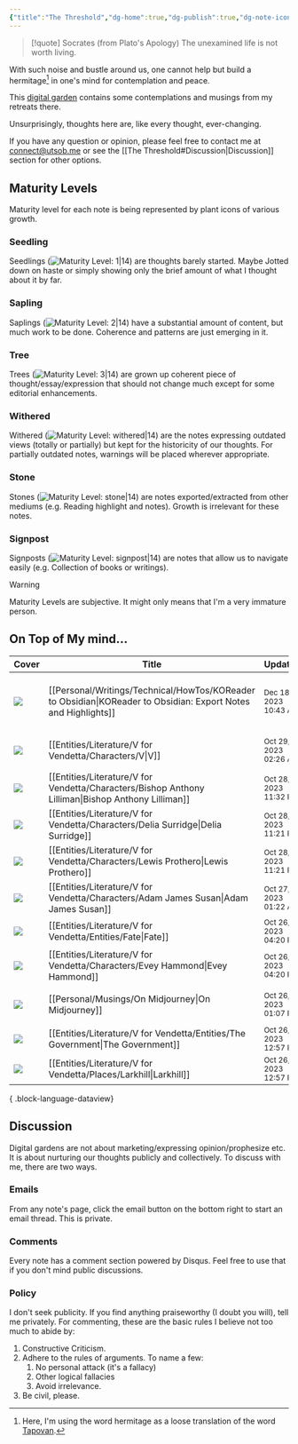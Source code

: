 ```yaml
---
{"title":"The Threshold","dg-home":true,"dg-publish":true,"dg-note-icon":"signpost","dg-pinned":true,"dg-hide-in-graph":true,"cssClasses":["cards","cards-cols-3","cards-cover","cards-cover-no-border","cards-title-hide-icons"],"dg-metatags":{"description":"Utsob's Digital Garden","og:description":"Utsob's Digital Garden"},"created":"2023-01-02T21:30:15+06:00","updated":"2023-06-25T16:59:25+06:00","permalink":"/the-threshold/","metatags":{"description":"Utsob's Digital Garden","og:description":"Utsob's Digital Garden"},"hideInGraph":true,"pinned":true,"contentClasses":"cards cards-cols-3 cards-cover cards-cover-no-border cards-title-hide-icons","tags":["gardenEntry"],"dgPassFrontmatter":true,"noteIcon":"signpost"}
---
```


> [!quote] Socrates (from Plato's Apology)
> The unexamined life is not worth living.

With such noise and bustle around us, one cannot help but build a hermitage[^1] in one's mind for contemplation and peace.

This [digital garden](https://cagrimmett.com/notes/2020/11/08/what-are-digital-gardens/) contains some contemplations and musings from my retreats there.

Unsurprisingly, thoughts here are, like every thought, ever-changing.

If you have any question or opinion, please feel free to contact me at [connect@utsob.me](mailto:connect@utsob.me) or see the [[The Threshold#Discussion\|Discussion]] section for other options.

## Maturity Levels
Maturity level for each note is being represented by plant icons of various growth.

### Seedling
Seedlings (![Maturity Level: 1|14](https://hermitage.utsob.me/img/tree-1.svg)) are thoughts barely started. Maybe Jotted down on haste or simply showing only the brief amount of what I thought about it by far.

### Sapling
Saplings (![Maturity Level: 2|14](https://hermitage.utsob.me/img/tree-2.svg)) have a substantial amount of content, but much work to be done. Coherence and patterns are just emerging in it.

### Tree
Trees (![Maturity Level: 3|14](https://hermitage.utsob.me/img/tree-3.svg)) are grown up coherent piece of thought/essay/expression that should not change much except for some editorial enhancements.

### Withered
Withered (![Maturity Level: withered|14](https://hermitage.utsob.me/img/withered.svg)) are the notes expressing outdated views (totally or partially) but kept for the historicity of our thoughts. For partially outdated notes, warnings will be placed wherever appropriate.

### Stone
Stones (![Maturity Level: stone|14](https://hermitage.utsob.me/img/stone.svg)) are notes exported/extracted from other mediums (e.g. Reading highlight and notes). Growth is irrelevant for these notes.

### Signpost
Signposts (![Maturity Level: signpost|14](https://hermitage.utsob.me/img/signpost.svg)) are notes that allow us to navigate easily (e.g. Collection of books or writings).

> [!Warning] 
> Maturity Levels are subjective. It might only means that I'm a very immature person.


## On Top of My mind…
| Cover                                                        | Title                                                                                                             | Updated                                                              | Created                                                             | Tags                                      | Inset                           |
| ------------------------------------------------------------ | ----------------------------------------------------------------------------------------------------------------- | -------------------------------------------------------------------- | ------------------------------------------------------------------- | ----------------------------------------- | ------------------------------- |
| <img src='https://hermitage.utsob.me/img/3-cover-card.jpg'/> | [[Personal/Writings/Technical/HowTos/KOReader to Obsidian\|KOReader to Obsidian: Export Notes and Highlights]] | <i icon-name=calendar-clock></i><small>Dec 18, 2023 10:43 AM</small> | <i icon-name=calendar-plus></i><small>Sep 10, 2023 02:38 PM</small> | #koreader #obsidian #how-to #notes-export | <img class=inset-cover src=''/> |
| <img src='https://hermitage.utsob.me/img/2-cover-card.jpg'/> | [[Entities/Literature/V for Vendetta/Characters/V\|V]]                                                         | <i icon-name=calendar-clock></i><small>Oct 29, 2023 02:26 AM</small> | <i icon-name=calendar-plus></i><small>Oct 25, 2023 11:18 AM</small> | #VforVendetta                             | <img class=inset-cover src=''/> |
| <img src='https://hermitage.utsob.me/img/2-cover-card.jpg'/> | [[Entities/Literature/V for Vendetta/Characters/Bishop Anthony Lilliman\|Bishop Anthony Lilliman]]             | <i icon-name=calendar-clock></i><small>Oct 28, 2023 11:32 PM</small> | <i icon-name=calendar-plus></i><small>Oct 26, 2023 12:46 PM</small> | #VforVendetta                             | <img class=inset-cover src=''/> |
| <img src='https://hermitage.utsob.me/img/1-cover-card.jpg'/> | [[Entities/Literature/V for Vendetta/Characters/Delia Surridge\|Delia Surridge]]                               | <i icon-name=calendar-clock></i><small>Oct 28, 2023 11:21 PM</small> | <i icon-name=calendar-plus></i><small>Oct 28, 2023 11:15 PM</small> | #VforVendetta                             | <img class=inset-cover src=''/> |
| <img src='https://hermitage.utsob.me/img/2-cover-card.jpg'/> | [[Entities/Literature/V for Vendetta/Characters/Lewis Prothero\|Lewis Prothero]]                               | <i icon-name=calendar-clock></i><small>Oct 28, 2023 11:21 PM</small> | <i icon-name=calendar-plus></i><small>Oct 26, 2023 12:16 PM</small> | #VforVendetta                             | <img class=inset-cover src=''/> |
| <img src='https://hermitage.utsob.me/img/1-cover-card.jpg'/> | [[Entities/Literature/V for Vendetta/Characters/Adam James Susan\|Adam James Susan]]                           | <i icon-name=calendar-clock></i><small>Oct 27, 2023 01:22 AM</small> | <i icon-name=calendar-plus></i><small>Oct 26, 2023 12:29 PM</small> | #VforVendetta                             | <img class=inset-cover src=''/> |
| <img src='https://hermitage.utsob.me/img/1-cover-card.jpg'/> | [[Entities/Literature/V for Vendetta/Entities/Fate\|Fate]]                                                     | <i icon-name=calendar-clock></i><small>Oct 26, 2023 04:20 PM</small> | <i icon-name=calendar-plus></i><small>Oct 26, 2023 12:26 PM</small> | #VforVendetta                             | <img class=inset-cover src=''/> |
| <img src='https://hermitage.utsob.me/img/1-cover-card.jpg'/> | [[Entities/Literature/V for Vendetta/Characters/Evey Hammond\|Evey Hammond]]                                   | <i icon-name=calendar-clock></i><small>Oct 26, 2023 04:20 PM</small> | <i icon-name=calendar-plus></i><small>Oct 25, 2023 11:07 AM</small> | #VforVendetta #X                          | <img class=inset-cover src=''/> |
| <img src='https://hermitage.utsob.me/img/2-cover-card.jpg'/> | [[Personal/Musings/On Midjourney\|On Midjourney]]                                                              | <i icon-name=calendar-clock></i><small>Oct 26, 2023 01:07 PM</small> | <i icon-name=calendar-plus></i><small>Aug 03, 2022 11:00 AM</small> | #midjourney #AI #art                      | <img class=inset-cover src=''/> |
| <img src='https://hermitage.utsob.me/img/1-cover-card.jpg'/> | [[Entities/Literature/V for Vendetta/Entities/The Government\|The Government]]                                 | <i icon-name=calendar-clock></i><small>Oct 26, 2023 12:57 PM</small> | <i icon-name=calendar-plus></i><small>Oct 26, 2023 12:02 PM</small> | #VforVendetta                             | <img class=inset-cover src=''/> |
| <img src='https://hermitage.utsob.me/img/1-cover-card.jpg'/> | [[Entities/Literature/V for Vendetta/Places/Larkhill\|Larkhill]]                                               | <i icon-name=calendar-clock></i><small>Oct 26, 2023 12:57 PM</small> | <i icon-name=calendar-plus></i><small>Oct 26, 2023 12:51 PM</small> | #VforVendetta                             | <img class=inset-cover src=''/> |

{ .block-language-dataview}
## Discussion
Digital gardens are not about marketing/expressing opinion/prophesize etc. It is about nurturing our thoughts publicly and collectively. To discuss with me, there are two ways.

### Emails
From any note's page, click the email button on the bottom right to start an email thread. This is private.

### Comments
Every note has a comment section powered by Disqus. Feel free to use that if you don't mind public discussions.

### Policy
I don't seek publicity. If you find anything praiseworthy (I doubt you will), tell me privately. For commenting, these are the basic rules I believe not too much to abide by:
1. Constructive Criticism.
2. Adhere to the rules of arguments. To name a few:
    1. No personal attack (it's a fallacy)
    2. Other logical fallacies
    3. Avoid irrelevance.
3. Be civil, please.

[^1]: Here, I'm using the word hermitage as a loose translation of the word [Tapovan](https://en.wikipedia.org/wiki/Tapovan).